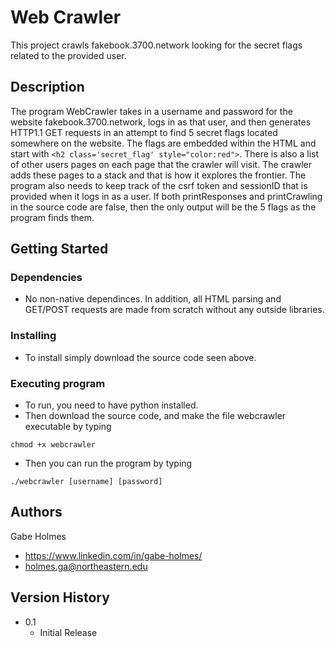 # Web Crawler 

This project crawls fakebook.3700.network looking for the secret flags related to the provided user. 

## Description

The program WebCrawler takes in a username and password for the website fakebook.3700.network, logs in as that user, and then generates HTTP1.1 GET requests in an attempt to find 5 secret flags located somewhere on the website. The flags are embedded within the HTML and start with ```<h2 class='secret_flag' style="color:red">```. There is also a list of other users pages on each page that the crawler will visit. The crawler adds these pages to a stack and that is how it explores the frontier. The program also needs to keep track of the csrf token and sessionID that is provided when it logs in as a user. If both printResponses and printCrawling in the source code are false, then the only output will be the 5 flags as the program finds them. 

## Getting Started

### Dependencies

* No non-native dependinces. In addition, all HTML parsing and GET/POST requests are made from scratch without any outside libraries. 

### Installing

* To install simply download the source code seen above. 
### Executing program

* To run, you need to have python installed. 
* Then download the source code, and make the file webcrawler executable by typing
```
chmod +x webcrawler
```
* Then you can run the program by typing 
```
./webcrawler [username] [password]
```

## Authors

Gabe Holmes
* https://www.linkedin.com/in/gabe-holmes/
* holmes.ga@northeastern.edu

## Version History

* 0.1
    * Initial Release

